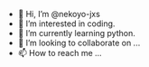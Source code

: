 - 👋 Hi, I’m @nekoyo-jxs
- 👀 I’m interested in coding.
- 🌱 I’m currently learning python.
- 💞️ I’m looking to collaborate on ...
- 📫 How to reach me ...

<!---
nekoyo-jxs/nekoyo-jxs is a ✨ special ✨ repository because its `README.md` (this file) appears on your GitHub profile.
You can click the Preview link to take a look at your changes.
--->

